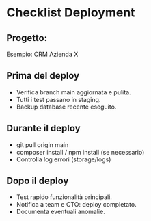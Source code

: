 # Checklist Deployment

## Progetto:
Esempio: CRM Azienda X

## Prima del deploy

- Verifica branch main aggiornata e pulita.
- Tutti i test passano in staging.
- Backup database recente eseguito.

## Durante il deploy

- git pull origin main
- composer install / npm install (se necessario)
- Controlla log errori (storage/logs)

## Dopo il deploy

- Test rapido funzionalità principali.
- Notifica a team e CTO: deploy completato.
- Documenta eventuali anomalie.